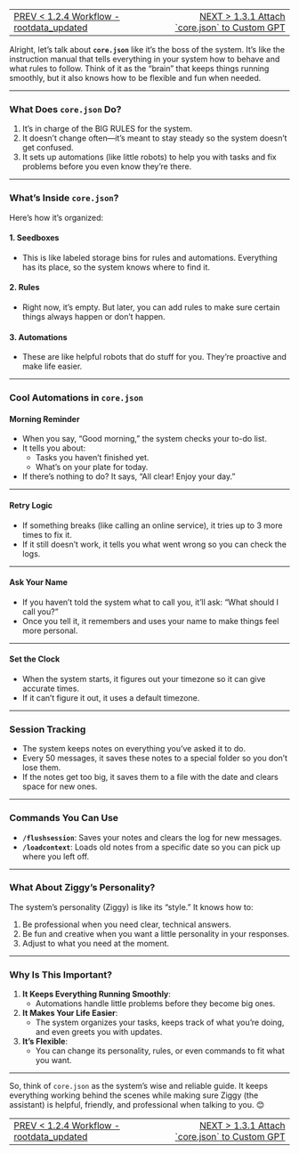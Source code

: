 <TABLE width="100%"><TR><TD align="left"><a href="‐-1.2.4-Workflow-‐-rootdata_updated.md">PREV < 1.2.4 Workflow - rootdata_updated</a></TD><TD align="right"><a href="‐-1.3.1-Attach-core.json-to-Custom-GPT.md">NEXT > 1.3.1 Attach `core.json` to Custom GPT</a></TD></TR></TABLE>


Alright, let’s talk about **`core.json`** like it’s the boss of the system. It’s like the instruction manual that tells everything in your system how to behave and what rules to follow. Think of it as the “brain” that keeps things running smoothly, but it also knows how to be flexible and fun when needed.

---

### **What Does `core.json` Do?**
1. It’s in charge of the BIG RULES for the system.
2. It doesn’t change often—it’s meant to stay steady so the system doesn’t get confused.
3. It sets up automations (like little robots) to help you with tasks and fix problems before you even know they’re there.

---

### **What’s Inside `core.json`?**
Here’s how it’s organized:

#### **1. Seedboxes**
- This is like labeled storage bins for rules and automations. Everything has its place, so the system knows where to find it.

#### **2. Rules**
- Right now, it’s empty. But later, you can add rules to make sure certain things always happen or don’t happen.

#### **3. Automations**
- These are like helpful robots that do stuff for you. They’re proactive and make life easier.

---

### **Cool Automations in `core.json`**

#### **Morning Reminder**
- When you say, “Good morning,” the system checks your to-do list.
- It tells you about:
  - Tasks you haven’t finished yet.
  - What’s on your plate for today.
- If there’s nothing to do? It says, “All clear! Enjoy your day.”

---

#### **Retry Logic**
- If something breaks (like calling an online service), it tries up to 3 more times to fix it.
- If it still doesn’t work, it tells you what went wrong so you can check the logs.

---

#### **Ask Your Name**
- If you haven’t told the system what to call you, it’ll ask: “What should I call you?”
- Once you tell it, it remembers and uses your name to make things feel more personal.

---

#### **Set the Clock**
- When the system starts, it figures out your timezone so it can give accurate times.
- If it can’t figure it out, it uses a default timezone.

---

### **Session Tracking**
- The system keeps notes on everything you’ve asked it to do.
- Every 50 messages, it saves these notes to a special folder so you don’t lose them.
- If the notes get too big, it saves them to a file with the date and clears space for new ones.

---

### **Commands You Can Use**
- **`/flushsession`**: Saves your notes and clears the log for new messages.
- **`/loadcontext`**: Loads old notes from a specific date so you can pick up where you left off.

---

### **What About Ziggy’s Personality?**
The system’s personality (Ziggy) is like its “style.” It knows how to:
1. Be professional when you need clear, technical answers.
2. Be fun and creative when you want a little personality in your responses.
3. Adjust to what you need at the moment.

---

### **Why Is This Important?**
1. **It Keeps Everything Running Smoothly**:
   - Automations handle little problems before they become big ones.
2. **It Makes Your Life Easier**:
   - The system organizes your tasks, keeps track of what you’re doing, and even greets you with updates.
3. **It’s Flexible**:
   - You can change its personality, rules, or even commands to fit what you want.

---

So, think of `core.json` as the system’s wise and reliable guide. It keeps everything working behind the scenes while making sure Ziggy (the assistant) is helpful, friendly, and professional when talking to you. 😊

<TABLE width="100%"><TR><TD align="left"><a href="‐-1.2.4-Workflow-‐-rootdata_updated.md">PREV < 1.2.4 Workflow - rootdata_updated</a></TD><TD align="right"><a href="‐-1.3.1-Attach-core.json-to-Custom-GPT.md">NEXT > 1.3.1 Attach `core.json` to Custom GPT</a></TD></TR></TABLE>
